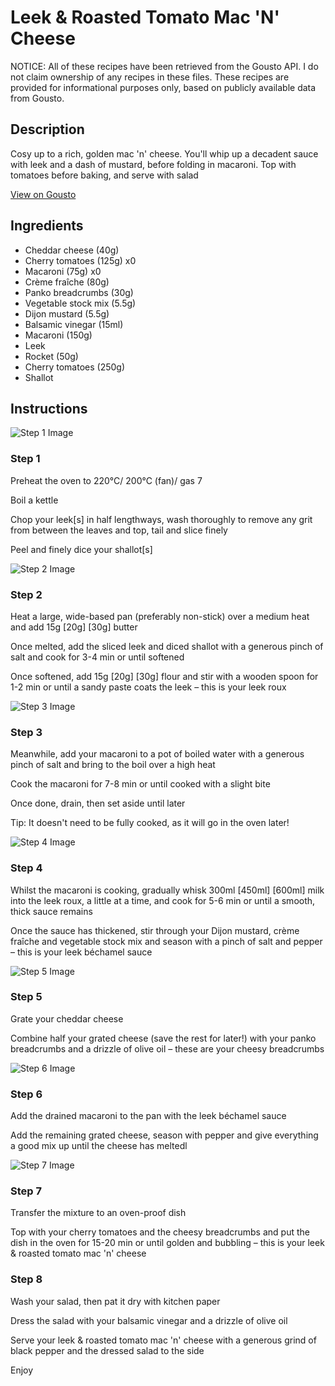 # Leek & Roasted Tomato Mac 'N' Cheese

NOTICE: All of these recipes have been retrieved from the Gousto API. I do not claim ownership of any recipes in these files. These recipes are provided for informational purposes only, based on publicly available data from Gousto.

## Description

Cosy up to a rich, golden mac 'n' cheese. You'll whip up a decadent sauce with leek and a dash of mustard, before folding in macaroni. Top with tomatoes before baking, and serve with salad

[View on Gousto](https://www.gousto.co.uk/recipes/cookbook/leek-roasted-tomato-mac-n-cheese)

## Ingredients

- Cheddar cheese (40g)
- Cherry tomatoes (125g) x0
- Macaroni (75g) x0
- Crème fraîche (80g)
- Panko breadcrumbs (30g)
- Vegetable stock mix (5.5g)
- Dijon mustard (5.5g)
- Balsamic vinegar (15ml)
- Macaroni (150g)
- Leek
- Rocket (50g)
- Cherry tomatoes (250g)
- Shallot

## Instructions

![Step 1 Image](https://production-media.gousto.co.uk/cms/recipe-step-image/step-1-1578320877895-x200.jpg)

### Step 1

Preheat the oven to 220°C/ 200°C (fan)/ gas 7

Boil a kettle

Chop your leek[s] in half lengthways, wash thoroughly to remove any grit from between the leaves and top, tail and slice finely

Peel and finely dice your shallot[s]

![Step 2 Image](https://production-media.gousto.co.uk/cms/recipe-step-image/step-2-1578320887052-x200.jpg)

### Step 2

Heat a large, wide-based pan (preferably non-stick) over a medium heat and add 15g <span class="text-purple">[20g]<span class="text-danger"> </span>[30g] </span>butter

Once melted, add the sliced leek and diced shallot with a generous pinch of salt and cook for 3-4 min or until softened

Once softened, add 15g <span class="text-purple">[20g]</span> <span class="text-danger">[30g] </span>flour and stir with a wooden spoon for 1-2 min or until a sandy paste coats the leek – this is your leek roux

![Step 3 Image](https://production-media.gousto.co.uk/cms/recipe-step-image/step-3-1578320890333-x200.jpg)

### Step 3

Meanwhile, add your macaroni to a pot of boiled water with a generous pinch of salt and bring to the boil over a high heat

Cook the macaroni for 7-8 min or until cooked with a slight bite

Once done, drain, then set aside until later

Tip: It doesn't need to be fully cooked, as it will go in the oven later!

![Step 4 Image](https://production-media.gousto.co.uk/cms/recipe-step-image/step-4-1578320896557-x200.jpg)

### Step 4

Whilst the macaroni is cooking, gradually whisk 300ml <span class="text-purple">[450ml] </span><span class="text-danger">[600ml] </span>milk into the leek roux, a little at a time, and cook for 5-6 min or until a smooth, thick sauce remains

Once the sauce has thickened, stir through your Dijon mustard, crème fraîche and vegetable stock mix and season with a pinch of salt and pepper – this is your leek béchamel sauce

![Step 5 Image](https://production-media.gousto.co.uk/cms/recipe-step-image/step-5-1578320916037-x200.jpg)

### Step 5

Grate your cheddar cheese

Combine half your grated cheese (save the rest for later!) with your panko breadcrumbs and a drizzle of olive oil – these are your cheesy breadcrumbs

![Step 6 Image](https://production-media.gousto.co.uk/cms/recipe-step-image/step-6-1578320926149-x200.jpg)

### Step 6

Add the drained macaroni to the pan with the leek béchamel sauce

Add the remaining grated cheese, season with pepper and give everything a good mix up until the cheese has meltedl

![Step 7 Image](https://production-media.gousto.co.uk/cms/recipe-step-image/step-7-1578320930594-x200.jpg)

### Step 7

Transfer the mixture to an oven-proof dish

Top with your cherry tomatoes and the cheesy breadcrumbs and put the dish in the oven for 15-20 min or until golden and bubbling – this is your leek & roasted tomato mac 'n' cheese

### Step 8

Wash your salad, then pat it dry with kitchen paper

Dress the salad with your balsamic vinegar and a drizzle of olive oil

Serve your leek & roasted tomato mac 'n' cheese with a generous grind of black pepper and the dressed salad to the side

Enjoy

